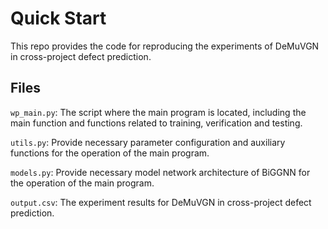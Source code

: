 # Quick Start

This repo provides the code for reproducing the experiments of DeMuVGN in cross-project defect prediction.

## Files

`wp_main.py`:  The script where the main program is located, including the main function and functions related to training, verification and testing.

`utils.py`: Provide necessary parameter configuration and auxiliary functions for the operation of the main program.

`models.py`: Provide necessary model network architecture of BiGGNN for  the operation of the main program.

`output.csv`:  The experiment results for DeMuVGN in cross-project defect prediction.